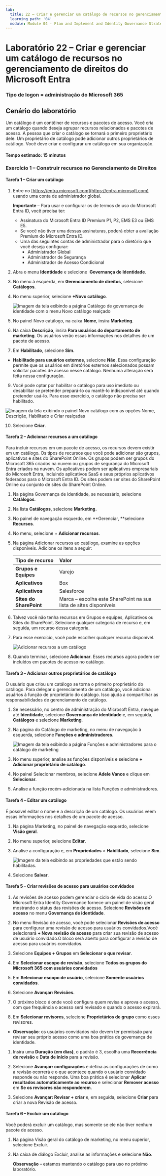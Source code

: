 ```yaml
---
lab:
  title: 22 – Criar e gerenciar um catálogo de recursos no gerenciamento de direitos do Microsoft Entra
  learning path: '04'
  module: Module 04 - Plan and Implement and Identity Governance Strategy
---
```


# Laboratório 22 – Criar e gerenciar um catálogo de recursos no gerenciamento de direitos do Microsoft Entra

### Tipo de logon = administração do Microsoft 365

## Cenário do laboratório

Um catálogo é um contêiner de recursos e pacotes de acesso. Você cria um catálogo quando deseja agrupar recursos relacionados e pacotes de acesso. A pessoa que criar o catálogo se tornará o primeiro proprietário dele. Um proprietário de catálogo pode adicionar outros proprietários de catálogo. Você deve criar e configurar um catálogo em sua organização.

#### Tempo estimado: 15 minutos

### Exercício 1 – Construir recursos no Gerenciamento de Direitos

#### Tarefa 1 – Criar um catálogo

1. Entre no [https://entra.microsoft.com](https://entra.microsoft.com) usando uma conta de administrador global.

    **Importante** – Para usar e configurar os de termos de uso do Microsoft Entra ID, você precisa ter:
    - Assinatura do Microsoft Entra ID Premium P1, P2, EMS E3 ou EMS E5.
    - Se você não tiver uma dessas assinaturas, poderá obter a avaliação Premium do Microsoft Entra ID.
    - Uma das seguintes contas de administrador para o diretório que você deseja configurar:
        - Administrador Global
        - Administrador de Segurança
        - Administrador de Acesso Condicional

2. Abra o menu **Identidade** e selecione  **Governança de Identidade**.

3. No menu à esquerda, em **Gerenciamento de direitos**, selecione **Catálogos**.

4. No menu superior, selecione **+Novo catálogo**.

    ![Imagem da tela exibindo a página Catálogo de governança de identidade com o menu Novo catálogo realçado ](./media/lp4-mod1-identity-governance-new-catalog.png)

5. No painel Novo catálogo, na caixa **Nome**, insira **Marketing**.

6. Na caixa **Descrição**, insira **Para usuários do departamento de marketing**. Os usuários verão essas informações nos detalhes de um pacote de acesso.

7. Em **Habilitado**, selecione **Sim**.

  - **Habilitado para usuários externos**, selecione **Não**.  Essa configuração permite que os usuários em diretórios externos selecionados possam solicitar pacotes de acesso nesse catálogo. Nenhuma alteração será feita nessa configuração.

9. Você pode optar por habilitar o catálogo para uso imediato ou desabilitar se pretender prepará-lo ou mantê-lo indisponível até quando pretender usá-lo. Para esse exercício, o catálogo não precisa ser habilitado.

  ![Imagem da tela exibindo o painel Novo catálogo com as opções Nome, Descrição, Habilitado e Criar realçadas](./media/lp4-mod1-new-catalog-marketing.png)

10. Selecione **Criar**.

#### Tarefa 2 – Adicionar recursos a um catálogo

Para incluir recursos em um pacote de acesso, os recursos devem existir em um catálogo. Os tipos de recursos que você pode adicionar são grupos, aplicativos e sites do SharePoint Online. Os grupos podem ser grupos do Microsoft 365 criados na nuvem ou grupos de segurança do Microsoft Entra criados na nuvem. Os aplicativos podem ser aplicativos empresariais do Microsoft Entra, incluindo aplicativos SaaS e seus próprios aplicativos federados para o Microsoft Entra ID. Os sites podem ser sites do SharePoint Online ou conjunto de sites do SharePoint Online.

1. Na página Governança de identidade, se necessário, selecione **Catálogos**.

2. Na lista **Catálogos**, selecione **Marketing.**

3. No painel de navegação esquerdo, em **Gerenciar, **selecione **Recursos**.

4. No menu, selecione + **Adicionar recursos**.

5. Na página Adicionar recursos ao catálogo, examine as opções disponíveis.  Adicione os itens a seguir:

   | Tipo de recurso | Valor |
   | :------------- | :---------- |
   |  **Grupos e Equipes** | Varejo |
   |  **Aplicativos** | Box |
   |  **Aplicativos** | Salesforce |
   |  **Sites do SharePoint** | Marca – escolha este SharePoint na sua lista de sites disponíveis |

6. Talvez você não tenha recursos em Grupos e equipes, Aplicativos ou Sites do SharePoint. Selecione qualquer categoria de recurso e, em seguida, um recurso dessa categoria.

7. Para esse exercício, você pode escolher qualquer recurso disponível.

    ![Adicionar recursos a um catálogo](./media/catalog-add-resources.png)

8. Quando terminar, selecione **Adicionar**. Esses recursos agora podem ser incluídos em pacotes de acesso no catálogo.

#### Tarefa 3 – Adicionar outros proprietários de catálogo

O usuário que criou um catálogo se torna o primeiro proprietário do catálogo. Para delegar o gerenciamento de um catálogo, você adiciona usuários à função de proprietário do catálogo. Isso ajuda a compartilhar as responsabilidades de gerenciamento de catálogo.

1. Se necessário, no centro de administração do Microsoft Entra, navegue até **Identidade**, selecione **Governança de identidade** e, em seguida, **Catálogos** e selecione **Marketing**.

2. Na página do Catálogo de marketing, no menu de navegação à esquerda, selecione **Funções e administradores**.

    ![Imagem da tela exibindo a página Funções e administradores para o catálogo de marketing](./media/lp4-mod1-catalog-roles-and-admins.png)

3. No menu superior, analise as funções disponíveis e selecione **+ Adicionar proprietário de catálogo**.

4. No painel Selecionar membros, selecione **Adele Vance** e clique em **Selecionar**.

5. Analise a função recém-adicionada na lista Funções e administradores.

#### Tarefa 4 – Editar um catálogo

É possível editar o nome e a descrição de um catálogo. Os usuários veem essas informações nos detalhes de um pacote de acesso.

1. Na página Marketing, no painel de navegação esquerdo, selecione **Visão geral**.

2. No menu superior, selecione **Editar**.

3. Analise a configuração e, em **Propriedades**  >  **Habilitado**, selecione **Sim**.

    ![Imagem da tela exibindo as propriedades que estão sendo habilitadas.](./media/lp4-mod1-edit-marketing-catalog.png)

4. Selecione **Salvar**.

#### Tarefa 5 – Criar revisões de acesso para usuários convidados

1. As revisões de acesso podem gerenciar o ciclo de vida do acesso.O Microsoft Entra Identity Governance fornece um painel de visão geral mostrando o status das revisões de acesso. Selecione **Revisões de acesso** no menu **Governança de identidade**.

1. No menu Revisão de acesso, você pode selecionar **Revisões de acesso** para configurar uma revisão de acesso para usuários convidados.Você selecionará **+ Nova revisão de acesso** para criar sua revisão de acesso de usuário convidado.O bloco será aberto para configurar a revisão de acesso para usuários convidados.

1. Selecione **Equipes + Grupos** em **Selecionar o que revisar**.

1. Em **Selecionar escopo de revisão**, selecione **Todos os grupos do Microsoft 365 com usuários convidados**

1. Em **Selecionar escopo de usuário**, selecione **Somente usuários convidados**.

1. Selecione **Avançar: Revisões**.

1. O próximo bloco é onde você configura quem revisa e aprova o acesso, com que frequência o acesso será revisado e quando o acesso expirará.

1. Em **Selecionar revisores**, selecione **Proprietários de grupo** como esses revisores.

  - **Observação**: os usuários convidados não devem ter permissão para revisar seu próprio acesso como uma boa prática de governança de identidade.

1. Insira uma **Duração (em dias)**, o padrão é 3, escolha uma **Recorrência de revisão** e **Data de início** para a revisão.

1. Selecione **Avançar: configurações** e defina as configurações de como a revisão ocorrerá e o que acontece quando o usuário convidado responde ou não responde.  Uma boa prática é selecionar **Aplicar resultados automaticamente ao recurso** e selecionar **Remover acesso** em **Se os revisores não responderem**. 

1. Selecione **Avançar: Revisar + criar** e, em seguida, selecione **Criar** para criar a nova Revisão de acesso.


#### Tarefa 6 – Excluir um catálogo

Você poderá excluir um catálogo, mas somente se ele não tiver nenhum pacote de acesso.

1. Na página Visão geral do catálogo de marketing, no menu superior, selecione Excluir.

2. Na caixa de diálogo Excluir, analise as informações e selecione **Não**.

    **Observação** – estamos mantendo o catálogo para uso no próximo laboratório.
